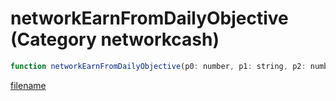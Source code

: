 # networkEarnFromDailyObjective (Category networkcash)

```js
function networkEarnFromDailyObjective(p0: number, p1: string, p2: number): void
```

[filename](networkEarnFromDailyObjective_m.md ':include')